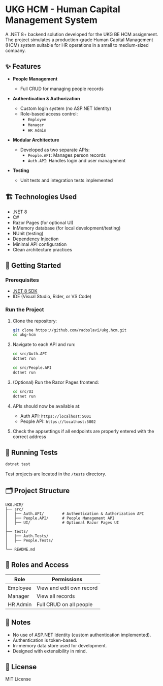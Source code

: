 
# UKG HCM - Human Capital Management System

A .NET 8+ backend solution developed for the UKG BE HCM assignment. The project simulates a production-grade Human Capital Management (HCM) system suitable for HR operations in a small to medium-sized company.

## ✨ Features

- **People Management**  
  - Full CRUD for managing people records

- **Authentication & Authorization**  
  - Custom login system (no ASP.NET Identity)
  - Role-based access control:
    - `Employee`
    - `Manager`
    - `HR Admin`

- **Modular Architecture**  
  - Developed as two separate APIs:
    - `People.API`: Manages person records
    - `Auth.API`: Handles login and user management

- **Testing**  
  - Unit tests and integration tests implemented

## 🏗️ Technologies Used

- .NET 8
- C#
- Razor Pages (for optional UI)
- InMemory database (for local development/testing)
- NUnit (testing)
- Dependency Injection
- Minimal API configuration
- Clean architecture practices

## 🚀 Getting Started

### Prerequisites

- [.NET 8 SDK](https://dotnet.microsoft.com/en-us/download/dotnet/8.0)
- IDE (Visual Studio, Rider, or VS Code)

### Run the Project

1. Clone the repository:

   ```bash
   git clone https://github.com/radoslavi/ukg.hcm.git
   cd ukg-hcm
   ```

2. Navigate to each API and run:

   ```bash
   cd src/Auth.API
   dotnet run
   ```

   ```bash
   cd src/People.API
   dotnet run
   ```

3. (Optional) Run the Razor Pages frontend:

   ```bash
   cd src/UI
   dotnet run
   ```

4. APIs should now be available at:
   - Auth API: `https://localhost:5001`
   - People API: `https://localhost:5002`

5. Check the appsettings if all endpoints are properly entered with the correct address

## 🧪 Running Tests

```bash
dotnet test
```

Test projects are located in the `/tests` directory.

## 🗂️ Project Structure

```
UKG.HCM/
├── src/
│   ├── Auth.API/        # Authentication & Authorization API
│   ├── People.API/      # People Management API
│   ├── UI/              # Optional Razor Pages UI
│
├── tests/
│   ├── Auth.Tests/
│   ├── People.Tests/
│
└── README.md
```

## 🔐 Roles and Access

| Role        | Permissions              |
|-------------|--------------------------|
| Employee    | View and edit own record |
| Manager     | View all records         |
| HR Admin    | Full CRUD on all people  |

## 📌 Notes

- No use of ASP.NET Identity (custom authentication implemented).
- Authentication is token-based.
- In-memory data store used for development.
- Designed with extensibility in mind.

## 📄 License

MIT License
